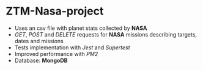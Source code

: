 # ZTM-Nasa-project

* Uses an csv file with planet stats collected by __NASA__
* _GET_, _POST_ and _DELETE_ requests for __NASA__ missions describing targets, dates and missions
* Tests implementation with _Jest_ and _Supertest_
* Improved performance with _PM2_
* Database: __MongoDB__
 
 